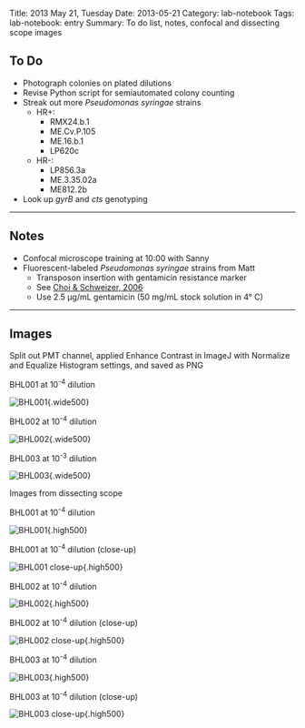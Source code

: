 Title: 2013 May 21, Tuesday
Date: 2013-05-21
Category: lab-notebook
Tags: lab-notebook: entry
Summary: To do list, notes, confocal and dissecting scope images

## To Do ##

- Photograph colonies on plated dilutions
- Revise Python script for semiautomated colony counting
- Streak out more _Pseudomonas syringae_ strains
    - HR+:
        - RMX24.b.1
        - ME.Cv.P.105
        - ME.16.b.1
        - LP620c
    - HR-:
        - LP856.3a
        - ME.3.35.02a
        - ME812.2b
- Look up _gyrB_ and _cts_ genotyping

***

## Notes ##

- Confocal microscope training at 10:00 with Sanny
- Fluorescent-labeled _Pseudomonas syringae_ strains from Matt
	- Transposon insertion with gentamicin resistance marker
	- See [Choi & Schweizer, 2006](http://dx.doi.org/10.1038/nprot.2006.24
	  "Choi & Schweizer, 2006")
	- Use 2.5 &micro;g/mL gentamicin (50 mg/mL stock solution in 4&deg; C)

***

## Images ##

Split out PMT channel, applied Enhance Contrast in ImageJ with Normalize and
Equalize Histogram settings, and saved as PNG

BHL001 at 10<sup>-4</sup> dilution

![BHL001](http://hanalee.info/static/images/20130521/BHL001_10e-4.png "BHL001"){.wide500}

BHL002 at 10<sup>-4</sup> dilution

![BHL002](http://hanalee.info/static/images/20130521/BHL002_10e-4.png "BHL002"){.wide500}

BHL003 at 10<sup>-3</sup> dilution

![BHL003](http://hanalee.info/static/images/20130521/BHL003_10e-3.png "BHL003"){.wide500}

Images from dissecting scope

BHL001 at 10<sup>-4</sup> dilution

![BHL001](http://hanalee.info/static/images/20130521/IMG_6244.jpg "BHL001"){.high500}

BHL001 at 10<sup>-4</sup> dilution (close-up)

![BHL001 close-up](http://hanalee.info/static/images/20130521/IMG_6252.jpg
"BHL001 close-up"){.high500}

BHL002 at 10<sup>-4</sup> dilution

![BHL002](http://hanalee.info/static/images/20130521/IMG_6248.jpg "BHL002"){.high500}

BHL002 at 10<sup>-4</sup> dilution (close-up)

![BHL002 close-up](http://hanalee.info/static/images/20130521/IMG_6253.jpg
"BHL002 close-up"){.high500}

BHL003 at 10<sup>-4</sup> dilution

![BHL003](http://hanalee.info/static/images/20130521/IMG_6249.jpg "BHL003"){.high500}

BHL003 at 10<sup>-4</sup> dilution (close-up)

![BHL003 close-up](http://hanalee.info/static/images/20130521/IMG_6253.jpg
"BHL003 close-up"){.high500}
